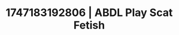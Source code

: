 ---
categories:
- Real couple content
- Body worship
- Bare skin
- Athlete
- Spitroast
image: /assets/images/1747183192806.jpg
layout: post
seo:
  description: Featured content with exclusive Scat Fetish, ABDL Play. HD images available.
  keywords: Scat Fetish, ABDL Play
  og_image: /assets/images/1747183192806.jpg
  schema_type: VisualArtwork
tags:
- ABDL Play
- '#1747183192806'
- Scat Fetish
title: 1747183192806 | ABDL Play Scat Fetish
---